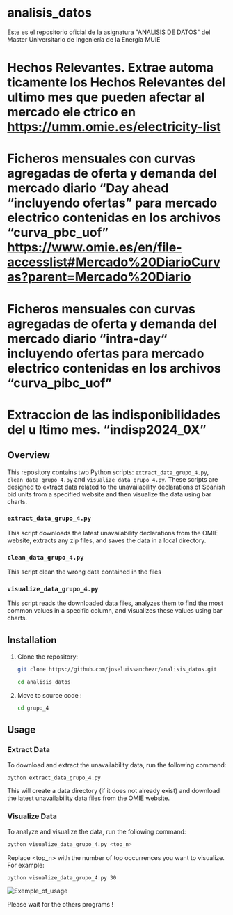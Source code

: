 # analisis_datos
Este es el repositorio oficial de la asignatura "ANALISIS DE DATOS" del Master Universitario de Ingeniería de la Energía MUIE

# Hechos Relevantes. Extrae automa ticamente los Hechos Relevantes del ultimo mes que pueden afectar al mercado ele ctrico en https://umm.omie.es/electricity-list

# Ficheros mensuales con curvas agregadas de oferta y demanda del mercado diario “Day ahead “incluyendo ofertas” para mercado electrico contenidas en los archivos “curva_pbc_uof”  https://www.omie.es/en/file-accesslist#Mercado%20DiarioCurvas?parent=Mercado%20Diario 

# Ficheros mensuales con curvas agregadas de oferta y demanda del mercado diario “intra-day“ incluyendo ofertas para mercado electrico contenidas en los archivos  “curva_pibc_uof”

# Extraccion de las indisponibilidades del u ltimo mes. “indisp2024_0X”

## Overview

This repository contains two Python scripts: `extract_data_grupo_4.py`, `clean_data_grupo_4.py` and `visualize_data_grupo_4.py`. These scripts are designed to extract data related to the unavailability declarations of Spanish bid units from a specified website and then visualize the data using bar charts.

### `extract_data_grupo_4.py`

This script downloads the latest unavailability declarations from the OMIE website, extracts any zip files, and saves the data in a local directory.

### `clean_data_grupo_4.py`

This script clean the wrong data contained in the files

### `visualize_data_grupo_4.py`

This script reads the downloaded data files, analyzes them to find the most common values in a specific column, and visualizes these values using bar charts.

## Installation

1. Clone the repository:

   ```bash
   git clone https://github.com/joseluissanchezr/analisis_datos.git
   ```
   ```bash
   cd analisis_datos
   ```
   
2. Move to source code : 
   ```bash
   cd grupo_4
   ```

## Usage

### Extract Data

To download and extract the unavailability data, run the following command:

```bash
python extract_data_grupo_4.py
```

This will create a data directory (if it does not already exist) and download the latest unavailability data files from the OMIE website.

### Visualize Data

To analyze and visualize the data, run the following command:

```bash
python visualize_data_grupo_4.py <top_n>
```

Replace <top_n> with the number of top occurrences you want to visualize. For example:

```bash
python visualize_data_grupo_4.py 30
```

![Exemple_of_usage](exemple_of_visualisation_30.png)

Please wait for the others programs ! 

